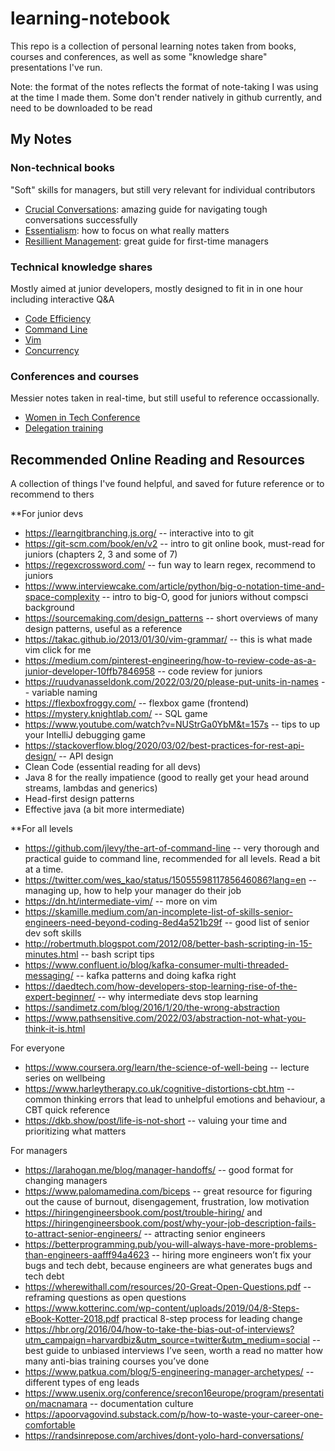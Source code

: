 # learning-notebook
This repo is a collection of personal learning notes taken from books, courses and conferences, as well as some "knowledge share" presentations I've run.

Note: the format of the notes reflects the format of note-taking I was using at the time I made them. Some don't render natively in github currently, and need to be downloaded to be read

## My Notes

### Non-technical books
"Soft" skills for managers, but still very relevant for individual contributors 
* [Crucial Conversations](https://github.com/Nealel/learning-notebook/blob/main/Crucial%20conversations%20book.pdf): amazing guide for navigating tough conversations successfully
* [Essentialism](https://github.com/Nealel/learning-notebook/blob/main/Essentialism%20book.pdf): how to focus on what really matters
* [Resillient Management](https://github.com/Nealel/learning-notebook/blob/main/Resilient%20Management%20book.pdf): great guide for first-time managers

### Technical knowledge shares
Mostly aimed at junior developers, mostly designed to fit in in one hour including interactive Q&A
* [Code Efficiency](https://github.com/Nealel/learning-notebook/blob/main/Code%20Efficiency%20for%20Juniors%20Knowledge%20share.pdf)
* [Command Line](https://github.com/Nealel/learning-notebook/blob/main/Command%20line%20for%20Juniors%20Knowledge%20share.pdf)
* [Vim](https://github.com/Nealel/learning-notebook/blob/main/vim%20knowledge%20share.pdf)
* [Concurrency](https://github.com/Nealel/learning-notebook/blob/main/Concurrency%20knowledge%20share.pdf)

### Conferences and courses
Messier notes taken in real-time, but still useful to reference occassionally. 
* [Women in Tech Conference](https://github.com/Nealel/learning-notebook/blob/main/Women%20in%20tech%20conference%20notes.pdf)
* [Delegation training](https://github.com/Nealel/learning-notebook/blob/main/delegation%20training.pdf)


## Recommended Online Reading and Resources
A collection of things I've found helpful, and saved for future reference or to recommend to thers

**For junior devs
* https://learngitbranching.js.org/ -- interactive into to git
* https://git-scm.com/book/en/v2 -- intro to git online book, must-read for juniors (chapters 2, 3 and some of 7)
* https://regexcrossword.com/ -- fun way to learn regex, recommend to juniors
* https://www.interviewcake.com/article/python/big-o-notation-time-and-space-complexity -- intro to big-O, good for juniors without compsci background
* https://sourcemaking.com/design_patterns -- short overviews of many design patterns, useful as a reference
* https://takac.github.io/2013/01/30/vim-grammar/ -- this is what made vim click for me
* https://medium.com/pinterest-engineering/how-to-review-code-as-a-junior-developer-10ffb7846958 -- code review for juniors
* https://ruudvanasseldonk.com/2022/03/20/please-put-units-in-names -- variable naming
* https://flexboxfroggy.com/ -- flexbox game (frontend)
* https://mystery.knightlab.com/ -- SQL game
* https://www.youtube.com/watch?v=NUStrGa0YbM&t=157s -- tips to up your IntelliJ debugging game
* https://stackoverflow.blog/2020/03/02/best-practices-for-rest-api-design/ -- API design
* Clean Code (essential reading for all devs)
* Java 8 for the really impatience (good to really get your head around streams, lambdas and generics)
* Head-first design patterns
* Effective java (a bit more intermediate)

**For all levels
* https://github.com/jlevy/the-art-of-command-line -- very thorough and practical guide to command line, recommended for all levels. Read a bit at a time.
* https://twitter.com/wes_kao/status/1505559811785646086?lang=en -- managing up, how to help your manager do their job
* https://dn.ht/intermediate-vim/ -- more on vim
* https://skamille.medium.com/an-incomplete-list-of-skills-senior-engineers-need-beyond-coding-8ed4a521b29f -- good list of senior dev soft skills
* http://robertmuth.blogspot.com/2012/08/better-bash-scripting-in-15-minutes.html -- bash script tips
* https://www.confluent.io/blog/kafka-consumer-multi-threaded-messaging/ -- kafka patterns and doing kafka right
* https://daedtech.com/how-developers-stop-learning-rise-of-the-expert-beginner/ -- why intermediate devs stop learning
* https://sandimetz.com/blog/2016/1/20/the-wrong-abstraction
* https://www.pathsensitive.com/2022/03/abstraction-not-what-you-think-it-is.html

For everyone
* https://www.coursera.org/learn/the-science-of-well-being -- lecture series on wellbeing
* https://www.harleytherapy.co.uk/cognitive-distortions-cbt.htm -- common thinking errors that lead to unhelpful emotions and behaviour, a CBT quick reference
* https://dkb.show/post/life-is-not-short -- valuing your time and prioritizing what matters

For managers
* https://larahogan.me/blog/manager-handoffs/ -- good format for changing managers
* https://www.palomamedina.com/biceps -- great resource for figuring out the cause of burnout, disengagement, frustration, low motivation
* https://hiringengineersbook.com/post/trouble-hiring/ and https://hiringengineersbook.com/post/why-your-job-description-fails-to-attract-senior-engineers/ -- attracting senior engineers
* https://betterprogramming.pub/you-will-always-have-more-problems-than-engineers-aafff94a4623 -- hiring more engineers won’t fix your bugs and tech debt, because engineers are what generates bugs and tech debt
* https://wherewithall.com/resources/20-Great-Open-Questions.pdf -- reframing questions as open questions
* https://www.kotterinc.com/wp-content/uploads/2019/04/8-Steps-eBook-Kotter-2018.pdf practical 8-step process for leading change
* https://hbr.org/2016/04/how-to-take-the-bias-out-of-interviews?utm_campaign=harvardbiz&utm_source=twitter&utm_medium=social -- best guide to unbiased interviews I’ve seen, worth a read no matter how many anti-bias training courses you’ve done
* https://www.patkua.com/blog/5-engineering-manager-archetypes/ -- different types of eng leads
* https://www.usenix.org/conference/srecon16europe/program/presentation/macnamara -- documentation culture
* https://apoorvagovind.substack.com/p/how-to-waste-your-career-one-comfortable
* https://randsinrepose.com/archives/dont-yolo-hard-conversations/
